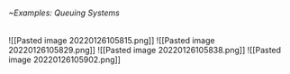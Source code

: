 ###### ~Examples: Queuing Systems
![[Pasted image 20220126105815.png]]
![[Pasted image 20220126105829.png]]
![[Pasted image 20220126105838.png]]
![[Pasted image 20220126105902.png]]
